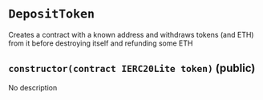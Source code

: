 # `DepositToken`

  Creates a contract with a known address and withdraws tokens (and ETH) from it
          before destroying itself and refunding some ETH

## `constructor(contract IERC20Lite token)` (public)

No description
